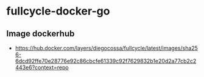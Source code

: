 # fullcycle-docker-go

## Image dockerhub
* https://hub.docker.com/layers/diegocossa/fullcycle/latest/images/sha256-6dcd92ffe70e28776e92c86cbcfe61339c92f7629832b1e20d2a77cb2c2443e6?context=repo
